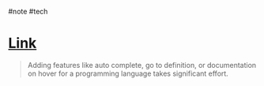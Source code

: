 #note #tech 

# [Link](https://microsoft.github.io/language-server-protocol/)

> Adding features like auto complete, go to definition, or documentation on hover for a programming language takes significant effort.